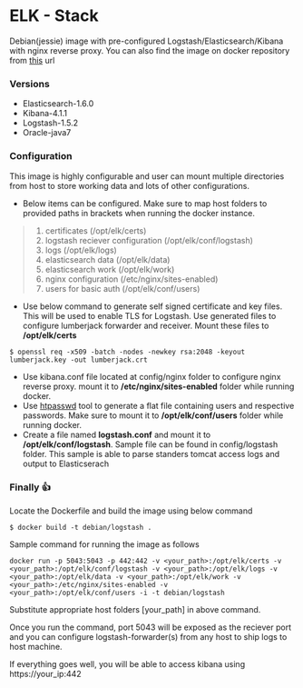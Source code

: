 # ELK - Stack

Debian(jessie) image with pre-configured Logstash/Elasticsearch/Kibana with nginx reverse proxy.
You can also find the image on docker repository from [this](https://hub.docker.com/r/brandixi3/elk-stack/) url

### Versions

 * Elasticsearch-1.6.0
 * Kibana-4.1.1
 * Logstash-1.5.2
 * Oracle-java7
 
### Configuration 
 
This image is highly configurable and user can mount multiple directories from host to store working data and lots of other configurations. 

* Below items can be configured. Make sure to map host folders to provided paths in brackets when running the docker instance. 

> 1. certificates (/opt/elk/certs)
> 2. logstash reciever configuration (/opt/elk/conf/logstash)
> 3. logs (/opt/elk/logs)
> 4. elasticsearch data (/opt/elk/data)
> 5. elasticsearch work (/opt/elk/work)
> 6. nginx configuration (/etc/nginx/sites-enabled)
> 7. users for basic auth (/opt/elk/conf/users)

* Use below command to generate self signed certificate and key files. This will be used to enable TLS for Logstash. Use generated files to configure lumberjack forwarder and receiver. Mount these files to **/opt/elk/certs**

```
$ openssl req -x509 -batch -nodes -newkey rsa:2048 -keyout lumberjack.key -out lumberjack.crt
```
* Use kibana.conf file located at config/nginx folder to configure nginx reverse proxy. mount it to **/etc/nginx/sites-enabled** folder while running docker.
* Use [htpasswd](http://httpd.apache.org/docs/2.4/programs/htpasswd.html) tool to generate a flat file containing users and respective passwords. Make sure to mount it to **/opt/elk/conf/users** folder while running docker.
* Create a file named **logstash.conf** and mount it to **/opt/elk/conf/logstash**. Sample file can be found in config/logstash folder. This sample is able to parse standers tomcat access logs and output to Elasticserach

### Finally :+1:

Locate the Dockerfile and build the image using below command

```
$ docker build -t debian/logstash .
```

Sample command for running the image as follows

```
docker run -p 5043:5043 -p 442:442 -v <your_path>:/opt/elk/certs -v <your_path>:/opt/elk/conf/logstash -v <your_path>:/opt/elk/logs -v <your_path>:/opt/elk/data -v <your_path>:/opt/elk/work -v <your_path>:/etc/nginx/sites-enabled -v <your_path>:/opt/elk/conf/users -i -t debian/logstash
```
Substitute appropriate host folders [your_path] in above command.

Once you run the command, port 5043 will be exposed as the reciever port and you can configure logstash-forwarder(s) from any host to ship logs to host machine. 

If everything goes well, you will be able to access kibana using https://your_ip:442